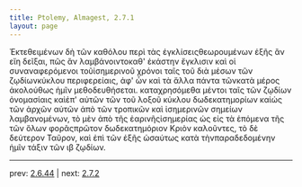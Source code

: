 ```yaml
---
title: Ptolemy, Almagest, 2.7.1
layout: page
---
```


Ἐκτεθειμένων δὴ τῶν καθόλου περὶ τὰς ἐγκλίσειςθεωρουμένων ἑξῆς ἂν εἴη δεῖξαι, πῶς ἂν λαμβάνοιντοκαθ' ἑκάστην ἔγκλισιν καὶ οἱ συναναφερόμενοι τοῦἰσημερινοῦ χρόνοι ταῖς τοῦ διὰ μέσων τῶν ζῳδίωνκύκλου περιφερείαις, ἀφ' ὧν καὶ τὰ ἄλλα πάντα τῶνκατὰ μέρος ἀκολούθως ἡμῖν μεθοδευθήσεται. καταχρησόμεθα μέντοι ταῖς τῶν ζῳδίων ὀνομασίαις καὶἐπ' αὐτῶν τῶν τοῦ λοξοῦ κύκλου δωδεκατημορίων καὶὡς τῶν ἀρχῶν αὐτῶν ἀπὸ τῶν τροπικῶν καὶ ἰσημερινῶν σημείων λαμβανομένων, τὸ μὲν ἀπὸ τῆς ἐαρινῆςἰσημερίας ὡς εἰς τὰ ἑπόμενα τῆς τῶν ὅλων φορᾶςπρῶτον δωδεκατημόριον Κριὸν καλοῦντες, τὸ δὲ δεύτερον Ταῦρον, καὶ ἐπὶ τῶν ἑξῆς ὡσαύτως κατὰ τὴνπαραδεδομένην ἡμῖν τάξιν τῶν ιβ ζῳδίων.

---

prev: [2.6.44](../2.6.44/) | next: [2.7.2](../2.7.2/)

